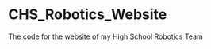 CHS_Robotics_Website
====================

The code for the website of my High School Robotics Team
